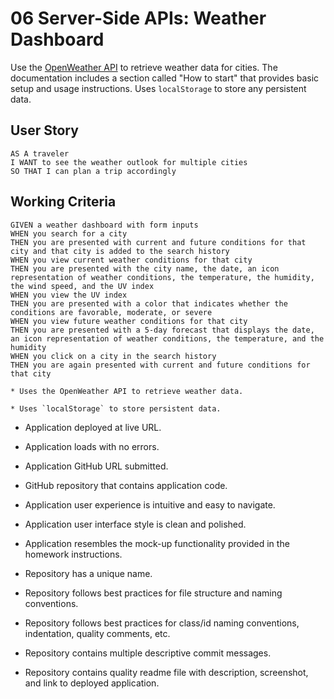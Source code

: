 # 06 Server-Side APIs: Weather Dashboard


Use the [OpenWeather API](https://openweathermap.org/api) to retrieve weather data for cities. The documentation includes a section called "How to start" that provides basic setup and usage instructions. Uses `localStorage` to store any persistent data.

## User Story

```
AS A traveler
I WANT to see the weather outlook for multiple cities
SO THAT I can plan a trip accordingly
```

## Working Criteria

```
GIVEN a weather dashboard with form inputs
WHEN you search for a city
THEN you are presented with current and future conditions for that city and that city is added to the search history
WHEN you view current weather conditions for that city
THEN you are presented with the city name, the date, an icon representation of weather conditions, the temperature, the humidity, the wind speed, and the UV index
WHEN you view the UV index
THEN you are presented with a color that indicates whether the conditions are favorable, moderate, or severe
WHEN you view future weather conditions for that city
THEN you are presented with a 5-day forecast that displays the date, an icon representation of weather conditions, the temperature, and the humidity
WHEN you click on a city in the search history
THEN you are again presented with current and future conditions for that city
```

    * Uses the OpenWeather API to retrieve weather data.

    * Uses `localStorage` to store persistent data.


* Application deployed at live URL.

* Application loads with no errors.

* Application GitHub URL submitted.

* GitHub repository that contains application code.

* Application user experience is intuitive and easy to navigate.

* Application user interface style is clean and polished.

* Application resembles the mock-up functionality provided in the homework instructions.


* Repository has a unique name.

* Repository follows best practices for file structure and naming conventions.

* Repository follows best practices for class/id naming conventions, indentation, quality comments, etc.

* Repository contains multiple descriptive commit messages.

* Repository contains quality readme file with description, screenshot, and link to deployed application.

